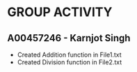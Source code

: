 # GROUP ACTIVITY

## A00457246 - Karnjot Singh
+ Created Addition function in File1.txt
+ Created Division function in File2.txt
